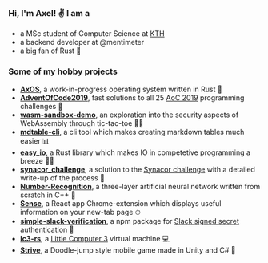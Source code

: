 ### Hi, I'm Axel! ✌️ I am a
- a MSc student of Computer Science at [KTH](https://www.kth.se/en)
- a backend developer at @mentimeter
- a big fan of Rust 🦀

### Some of my hobby projects
- [**AxOS**](https://github.com/AxlLind/AxOS), a work-in-progress operating system written in Rust 🦀
- [**AdventOfCode2019**](https://github.com/AxlLind/AdventOfCode2019), fast solutions to all 25 [AoC 2019](https://adventofcode.com/) programming challenges 🎄
- [**wasm-sandbox-demo**](https://github.com/AxlLind/wasm-sandbox-demo), an exploration into the security aspects of WebAssembly through tic-tac-toe 🕵️‍♀️
- [**mdtable-cli**](https://github.com/AxlLind/mdtable-cli), a cli tool which makes creating markdown tables much easier 📊
- [**easy_io**](https://github.com/AxlLind/easy_io), a Rust library which makes IO in competetive programming a breeze 🏃‍♀️
- [**synacor_challenge**](https://github.com/AxlLind/synacor_challenge), a solution to the [Synacor challenge](https://challenge.synacor.com/) with a detailed write-up of the process 🍻
- [**Number-Recognition**](https://github.com/AxlLind/Number-Recognition), a three-layer artificial neural network written from scratch in C++ 🤖
- [**Sense**](https://github.com/AxlLind/Sense), a React app Chrome-extension which displays useful information on your new-tab page ⏱
- [**simple-slack-verification**](https://github.com/AxlLind/simple-slack-verification), a npm package for [Slack signed secret](https://api.slack.com/authentication/verifying-requests-from-slack) authentication 🔐
- [**lc3-rs**](https://github.com/AxlLind/lc3-rs), a [Little Computer 3](https://en.wikipedia.org/wiki/Little_Computer_3) virtual machine 💻
- [**Strive**](https://github.com/AxlLind/Strive), a Doodle-jump style mobile game made in Unity and C# 📱
